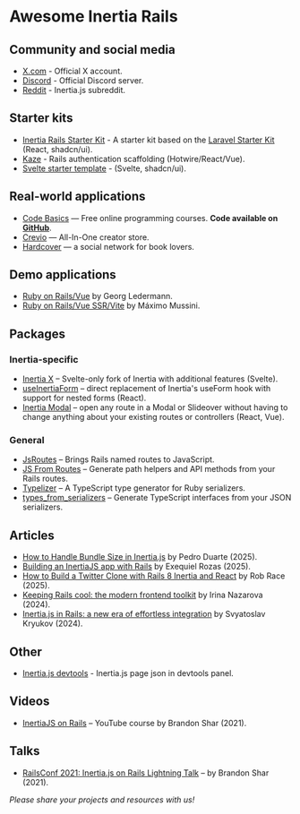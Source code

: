 # Awesome Inertia Rails

## Community and social media

- [X.com](https://x.com/inertiajs) - Official X account.
- [Discord](https://discord.gg/inertiajs) - Official Discord server.
- [Reddit](https://www.reddit.com/r/inertiajs) - Inertia.js subreddit.

## Starter kits

- [Inertia Rails Starter Kit](https://github.com/skryukov/inertia-rails-shadcn-starter) - A starter kit based on the [Laravel Starter Kit](https://github.com/laravel/react-starter-kit) (React, shadcn/ui).
- [Kaze](https://github.com/gtkvn/kaze) - Rails authentication scaffolding (Hotwire/React/Vue).
- [Svelte starter template](https://github.com/georgekettle/rails_svelte) - (Svelte, shadcn/ui).

## Real-world applications

- [Code Basics](https://code-basics.com) — Free online programming courses. **Code available on [GitHub](https://github.com/hexlet-basics/hexlet-basics)**.
- [Crevio](https://crevio.co) — All-In-One creator store.
- [Hardcover](https://hardcover.app) — a social network for book lovers.

## Demo applications

- [Ruby on Rails/Vue](https://github.com/ledermann/pingcrm) by Georg Ledermann.
- [Ruby on Rails/Vue SSR/Vite](https://github.com/ElMassimo/pingcrm-vite) by Máximo Mussini.

## Packages

### Inertia-specific

- [Inertia X](https://github.com/buhrmi/inertiax) – Svelte-only fork of Inertia with additional features (Svelte).
- [useInertiaForm](https://github.com/aviemet/useInertiaForm) – direct replacement of Inertia's useForm hook with support for nested forms (React).
- [Inertia Modal](https://github.com/inertiaui/modal) – open any route in a Modal or Slideover without having to change anything about your existing routes or controllers (React, Vue).

### General

- [JsRoutes](https://github.com/railsware/js-routes) – Brings Rails named routes to JavaScript.
- [JS From Routes](https://github.com/ElMassimo/js_from_routes) – Generate path helpers and API methods from your Rails routes.
- [Typelizer](https://github.com/skryukov/typelizer) – A TypeScript type generator for Ruby serializers.
- [types_from_serializers](https://github.com/ElMassimo/types_from_serializers) – Generate TypeScript interfaces from your JSON serializers.

## Articles

- [How to Handle Bundle Size in Inertia.js](https://pedro.switchdreams.com.br/inertiajs/2025/03/21/handle-bundle-size-inertiajs) by Pedro Duarte (2025).
- [Building an InertiaJS app with Rails](https://avohq.io/blog/inertia-js-with-rails) by Exequiel Rozas (2025).
- [How to Build a Twitter Clone with Rails 8 Inertia and React](https://robrace.dev/blog/build-a-twitter-clone-with-rails-inertia-and-react) by Rob Race (2025).
- [Keeping Rails cool: the modern frontend toolkit](https://evilmartians.com/chronicles/keeping-rails-cool-the-modern-frontend-toolkit) by Irina Nazarova (2024).
- [Inertia.js in Rails: a new era of effortless integration](https://evilmartians.com/chronicles/inertiajs-in-rails-a-new-era-of-effortless-integration) by Svyatoslav Kryukov (2024).

## Other

- [Inertia.js devtools](https://chromewebstore.google.com/detail/inertiajs-devtools/golilfffgehhabacoaoilfgjelagablo?hl=en) - Inertia.js page json in devtools panel.

## Videos

- [InertiaJS on Rails](https://www.youtube.com/watch?v=03EjkPaCHEI&list=PLRxuhjCzzcWj4MUjDCC9TCP_ZfcRL0I1s) – YouTube course by Brandon Shar (2021).

## Talks

- [RailsConf 2021: Inertia.js on Rails Lightning Talk](https://www.youtube.com/watch?v=-JT1RF-IhKs) – by Brandon Shar (2021).

_Please share your projects and resources with us!_
